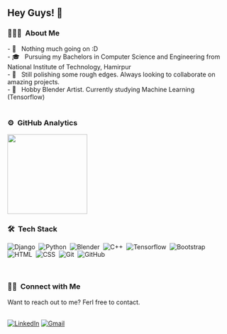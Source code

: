 <h2>Hey Guys! 👋</h2>
<h3> 👨🏻‍💻 &nbsp;About Me </h3>
- 🔭 &nbsp; Nothing much going on :D<br>
- 🎓 &nbsp; Pursuing my Bachelors in Computer Science and Engineering from National Institute of Technology, Hamirpur<br>
- 💼 &nbsp; Still polishing some rough edges. Always looking to collaborate on amazing projects.<br>
- 🌱 &nbsp; Hobby Blender Artist. Currently studying Machine Learning (Tensorflow) <br>
<br>

### ⚙️ &nbsp;GitHub Analytics

<a href="https://github.com/avishrantssh">
  <img height="180em" src="https://github-readme-stats.vercel.app/api?username=avishrantssh&theme=dracula&include_all_commits=true&count_private=true&show_icons=true" />
</a>

<br>

### 🛠 &nbsp;Tech Stack

![Django](https://img.shields.io/badge/django%20-%23092E20.svg?&style=for-the-badge&logo=django&logoColor=white)&nbsp;
![Python](https://img.shields.io/badge/python%20-%2314354C.svg?&style=for-the-badge&logo=python&logoColor=white)&nbsp;
![Blender](https://img.shields.io/badge/blender%20-%23F5792A.svg?&style=for-the-badge&logo=blender&logoColor=white)&nbsp;
![C++](https://img.shields.io/badge/c++%20-%2300599C.svg?&style=for-the-badge&logo=c%2B%2B&ogoColor=white)&nbsp;
![Tensorflow](https://img.shields.io/badge/TensorFlow%20-%23FF6F00.svg?&style=for-the-badge&logo=TensorFlow&logoColor=white)&nbsp;
![Bootstrap](https://img.shields.io/badge/-Bootstrap-05122A?&style=for-the-badge&logo=bootstrap&logoColor=563D7C)\
![HTML](https://img.shields.io/badge/html5%20-%23E34F26.svg?&style=for-the-badge&logo=html5&logoColor=white)&nbsp;
![CSS](https://img.shields.io/badge/css3%20-%231572B6.svg?&style=for-the-badge&logo=css3&logoColor=white)&nbsp;
![Git](https://img.shields.io/badge/git%20-%23F05033.svg?&style=for-the-badge&logo=git&logoColor=white)&nbsp;
![GitHub](https://img.shields.io/badge/github%20-%23121011.svg?&style=for-the-badge&logo=github&logoColor=white)&nbsp;


<br>
<h3>🤝🏻 &nbsp;Connect with Me </h3>
<p>
<p>Want to reach out to me? Ferl free to contact.</p>
<br>
<a rel="noreferrer"href="https://www.linkedin.com/in/avishrant-sharma-1158591a2/" target="_blank" ><img alt="LinkedIn" src="https://img.shields.io/badge/linkedin%20-%230077B5.svg?&style=for-the-badge&logo=linkedin&logoColor=white"/></a>
<a href="mailto:avishrants@gmail.com"><img alt="Gmail" src="https://img.shields.io/badge/Gmail-D14836?style=for-the-badge&logo=gmail&logoColor=white" /></a>
</p>
